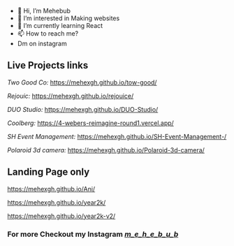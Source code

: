 - 👋 Hi, I’m Mehebub
- 👀 I’m interested in Making websites
- 🌱 I’m currently learning React
- 📫 How to reach me?
-  Dm on instagram
  

## Live Projects links

*Two Good Co:* https://mehexgh.github.io/tow-good/

*Rejouic:* https://mehexgh.github.io/rejouice/

*DUO Studio:* https://mehexgh.github.io/DUO-Studio/

*Coolberg:* https://4-webers-reimagine-round1.vercel.app/

*SH Event Management:* https://mehexgh.github.io/SH-Event-Management-/

*Polaroid 3d camera:* https://mehexgh.github.io/Polaroid-3d-camera/



## Landing Page only

https://mehexgh.github.io/Ani/

https://mehexgh.github.io/year2k/ 

https://mehexgh.github.io/year2k-v2/

### For more Checkout my Instagram [_m_e_h_e_b_u_b_](https://www.instagram.com/_m_e_h_e_b_u_b_/) 

<!---
- 💞️ I’m looking to collaborate on 
MeheXGH/MeheXGH is a ✨ special ✨ repository because its `README.md` (this file) appears on your GitHub profile.
You can click the Preview link to take a look at your changes.
--->
